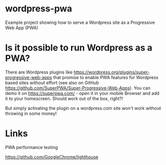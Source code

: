 # wordpress-pwa
Example project showing how to serve a Wordpress site as a Progressive Web App (PWA)


# Is it possible to run Wordpress as a PWA?

There are Wordpress plugins like https://wordpress.org/plugins/super-progressive-web-apps that promise to enable PWA features for Wordpress based sites without effort (see also on GitHub https://github.com/SuperPWA/Super-Progressive-Web-Apps). You can demo it on https://superpwa.com/ - open it in your mobile Browser and add it to your homescreen. Should work out of the box, right?!

But simply activating the plugin on a wordpress.com site won't work without throwing in some money!


# Links

PWA performance testing

https://github.com/GoogleChrome/lighthouse